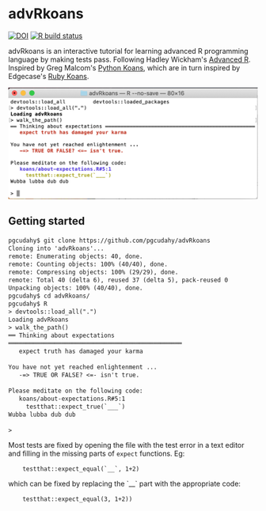 # advRkoans
<!-- badges: start -->
[![DOI](https://zenodo.org/badge/239526103.svg)](https://zenodo.org/badge/latestdoi/239526103)
[![R build status](https://github.com/pgcudahy/advRkoans/workflows/R-CMD-check/badge.svg)](https://github.com/pgcudahy/advRkoans/actions)
<!-- badges: end -->
advRkoans is an interactive tutorial for learning advanced R programming language by making tests pass. 
Following Hadley Wickham's [Advanced R](https://adv-r.hadley.nz/). 
Inspired by Greg Malcom's [Python Koans](https://github.com/gregmalcolm/python_koans), 
which are in turn inspired by Edgecase's [Ruby Koans](http://rubykoans.com/).

<img src="man/images/screenshot.png" width="512">

## Getting started
```
pgcudahy$ git clone https://github.com/pgcudahy/advRkoans
Cloning into 'advRkoans'...
remote: Enumerating objects: 40, done.
remote: Counting objects: 100% (40/40), done.
remote: Compressing objects: 100% (29/29), done.
remote: Total 40 (delta 6), reused 37 (delta 5), pack-reused 0
Unpacking objects: 100% (40/40), done.
pgcudahy$ cd advRkoans/
pgcudahy$ R
> devtools::load_all(".")
Loading advRkoans
> walk_the_path()
══ Thinking about expectations ═════════════════════════════════════════════════
   expect truth has damaged your karma

You have not yet reached enlightenment ...
   -=> TRUE OR FALSE? <=- isn't true.

Please meditate on the following code:
   koans/about-expectations.R#5:1
     testthat::expect_true(`___`)
Wubba lubba dub dub

> 
```
Most tests are fixed by opening the file with the test error in a text editor
and filling in the missing parts of `expect` functions. Eg:
```
    testthat::expect_equal(`__`, 1+2)
```
which can be fixed by replacing the \`__\` part with the appropriate code:
```
    testthat::expect_equal(3, 1+2))
```
